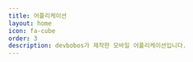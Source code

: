 ```yaml
---
title: 어플리케이션
layout: home
icon: fa-cube
order: 3
description: devbobos가 제작한 모바일 어플리케이션입니다.
---
```

